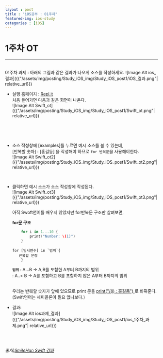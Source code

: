 ```yaml
---
layout : post
title : "iOS공부 : 01주차"
featured-img: ios-study
categories : [iOS]
---
```

# 1주차 OT
---
<br>
01주차 과제 : 
아래의 그림과 같은 결과가 나오게 소스를 작성하세요.  
![Image Alt ios_결과]({{"/assets/img/posting/Study_iOS_img/Study_iOS_post1/iOS_결과.png"| relative_url}})  

* 실행 홈페이지 : [Repl.it](https://repl.it/languages/swift)  
    처음 들어가면 다음과 같은 화면이 나온다.  
    ![Image Alt Swift_ot]({{"/assets/img/posting/Study_iOS_img/Study_iOS_post1/Swift_ot.png"| relative_url}})  

    <br>
    <br>
    <br>

* 소스 작성창에 [examples]를 누르면 예시 소스를 볼 수 있는데,  
    [반복할 숫자] : [홍길동] 을 작성해야 하므로 `for 반복문`을 사용해야한다.  
    ![Image Alt Swift_ot2]({{"/assets/img/posting/Study_iOS_img/Study_iOS_post1/Swift_ot2.png"| relative_url}})  

    <br>
* 클릭하면 예시 소스가 소스 작성창에 작성된다.  
    ![Image Alt Swift_ot3]({{"/assets/img/posting/Study_iOS_img/Study_iOS_post1/Swift_ot3.png"| relative_url}})  

    아직 Swoft언어를 배우지 않았지만 for반복문 구조만 살펴보면,  

    <b>for문 구조 </b>
    ```Swift
        for i in 1...10 {       
            print("Number: \(i)")            
        }                               
    ```
    ```
    for [임시변수] in `범위`{              
       반복할 문장  
        }  
    ```    

    **`범위`**
    : A...B    → A,B를 포함한 A부터 B까지의 범위  
    : A..< B   → A를 포함하고 B를 포함하지 않은 A부터 B까지의 범위  

    <br>
    우리는 반복할 숫자가 앞에 있으므로 print 문을 <u>print("/(i) : 홍길동") </u>로 바꿔준다.  
    (Swift언어는 세미콜론이 필요 없나보다.)  

* 결과:  
    ![Image Alt ios과제_결과]({{"/assets/img/posting/Study_iOS_img/Study_iOS_post1/ios_1주차_과제.png"| relative_url}})    

<br><br>

*출처)[SmileHan Swift 강좌](http://www.youtube.com/watch?v=N270hpSqshk&list=PLJqaIeuL7nuEEROQDRcy4XxC9gU6SYYXb&index=2)*


